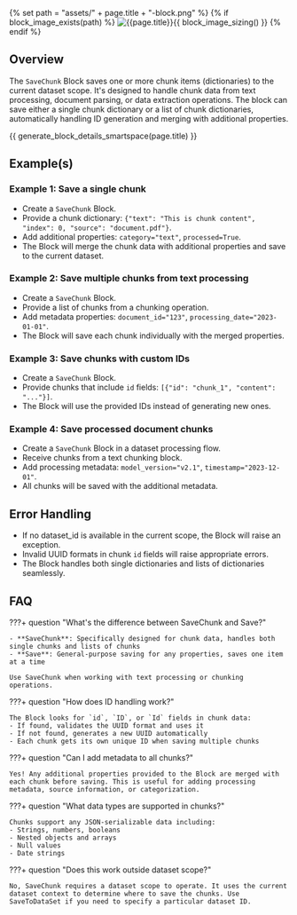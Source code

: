 {% set path = "assets/" + page.title + "-block.png" %}
{% if block_image_exists(path) %}
![{{page.title}}]({{path}}){{ block_image_sizing() }}
{% endif %}

## Overview
The `SaveChunk` Block saves one or more chunk items (dictionaries) to the current dataset scope. It's designed to handle chunk data from text processing, document parsing, or data extraction operations. The block can save either a single chunk dictionary or a list of chunk dictionaries, automatically handling ID generation and merging with additional properties.

{{ generate_block_details_smartspace(page.title) }}

## Example(s)

### Example 1: Save a single chunk
- Create a `SaveChunk` Block.
- Provide a chunk dictionary: `{"text": "This is chunk content", "index": 0, "source": "document.pdf"}`.
- Add additional properties: `category="text"`, `processed=True`.
- The Block will merge the chunk data with additional properties and save to the current dataset.

### Example 2: Save multiple chunks from text processing
- Create a `SaveChunk` Block.
- Provide a list of chunks from a chunking operation.
- Add metadata properties: `document_id="123"`, `processing_date="2023-01-01"`.
- The Block will save each chunk individually with the merged properties.

### Example 3: Save chunks with custom IDs
- Create a `SaveChunk` Block.
- Provide chunks that include `id` fields: `[{"id": "chunk_1", "content": "..."}]`.
- The Block will use the provided IDs instead of generating new ones.

### Example 4: Save processed document chunks
- Create a `SaveChunk` Block in a dataset processing flow.
- Receive chunks from a text chunking block.
- Add processing metadata: `model_version="v2.1"`, `timestamp="2023-12-01"`.
- All chunks will be saved with the additional metadata.

## Error Handling
- If no dataset_id is available in the current scope, the Block will raise an exception.
- Invalid UUID formats in chunk `id` fields will raise appropriate errors.
- The Block handles both single dictionaries and lists of dictionaries seamlessly.

## FAQ

???+ question "What's the difference between SaveChunk and Save?"

    - **SaveChunk**: Specifically designed for chunk data, handles both single chunks and lists of chunks
    - **Save**: General-purpose saving for any properties, saves one item at a time
    
    Use SaveChunk when working with text processing or chunking operations.

???+ question "How does ID handling work?"

    The Block looks for `id`, `ID`, or `Id` fields in chunk data:
    - If found, validates the UUID format and uses it
    - If not found, generates a new UUID automatically
    - Each chunk gets its own unique ID when saving multiple chunks

???+ question "Can I add metadata to all chunks?"

    Yes! Any additional properties provided to the Block are merged with each chunk before saving. This is useful for adding processing metadata, source information, or categorization.

???+ question "What data types are supported in chunks?"

    Chunks support any JSON-serializable data including:
    - Strings, numbers, booleans
    - Nested objects and arrays  
    - Null values
    - Date strings

???+ question "Does this work outside dataset scope?"

    No, SaveChunk requires a dataset scope to operate. It uses the current dataset context to determine where to save the chunks. Use SaveToDataSet if you need to specify a particular dataset ID.